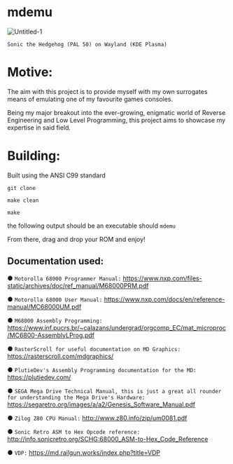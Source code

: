 # mdemu

![Untitled-1](https://github.com/user-attachments/assets/d3352cca-1971-4504-9eed-ab09d24adf20)

```
Sonic the Hedgehog (PAL 50) on Wayland (KDE Plasma)
```  

# Motive:

The aim with this project is to provide myself with my own surrogates means of emulating one of my favourite games consoles.

Being my major breakout into the ever-growing, enigmatic world of Reverse Engineering and Low Level Programming, this project aims to showcase my expertise in said field.

# Building:

Built using the ANSI C99 standard

```
git clone

make clean

make
```

the following output should be an executable should ``mdemu`` 

From there, drag and drop your ROM and enjoy!

## Documentation used:

● ```Motorolla 68000 Programmer Manual:``` https://www.nxp.com/files-static/archives/doc/ref_manual/M68000PRM.pdf

● ```Motorolla 68000 User Manual:``` https://www.nxp.com/docs/en/reference-manual/MC68000UM.pdf

● ```M68000 Assembly Programming:``` https://www.inf.pucrs.br/~calazans/undergrad/orgcomp_EC/mat_microproc/MC6800-AssemblyLProg.pdf

● ```RasterScroll for useful documentation on MD Graphics:``` https://rasterscroll.com/mdgraphics/

● ```PlutieDev's Assembly Programming documentation for the MD:``` https://plutiedev.com/

● ```SEGA Mega Drive Technical Manual, this is just a great all rounder for understanding the Mega Drive's Hardware:``` https://segaretro.org/images/a/a2/Genesis_Software_Manual.pdf

● ```Zilog Z80 CPU Manual:``` http://www.z80.info/zip/um0081.pdf

● ```Sonic Retro ASM to Hex Opcode reference:``` http://info.sonicretro.org/SCHG:68000_ASM-to-Hex_Code_Reference

● ```VDP:``` https://md.railgun.works/index.php?title=VDP


